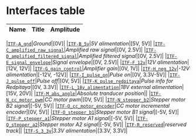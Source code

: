 
# Interfaces table

| Name | Title | Amplitude |
|------|-------|-----------|

|[`ITF-A_gnd`](../../interfaces/ITF-A_gnd "Ground")|_Ground_|[0V]|
|[`ITF-B_5v`](../../interfaces/ITF-B_5v "5V alimentation")|_5V alimentation_|[5V, 5V]|
|[`ITF-C_amplified_raw_signal`](../../interfaces/ITF-C_amplified_raw_signal "Amplified raw signal")|_Amplified raw signal_|[0V, 2.5V]|
|[`ITF-D_amplified_filtered_signal`](../../interfaces/ITF-D_amplified_filtered_signal "Amplified filtered signal")|_Amplified filtered signal_|[0V, 2.5V]|
|[`ITF-E_signal_envelope`](../../interfaces/ITF-E_signal_envelope "Signal envelope")|_Signal envelope_|[0V, 2.5V]|
|[`ITF-F_12v`](../../interfaces/ITF-F_12v "12V alimentation")|_12V alimentation_|[12V, 12V]|
|[`ITF-G_gain_control`](../../interfaces/ITF-G_gain_control "Amplifier gain")|_Amplifier gain_|[0V, 1V]|
|[`ITF-H_neg_12v`](../../interfaces/ITF-H_neg_12v "-12V alimentation")|_-12V alimentation_|[-12V, -12V]|
|[`ITF-I_pulse_on`](../../interfaces/ITF-I_pulse_on "Pulse on")|_Pulse on_|[0V, 3.3V-5V]|
|[`ITF-J_pulse_off`](../../interfaces/ITF-J_pulse_off "Pulse off")|_Pulse off_|[0V, 5V]|
|[`ITF-K_pulse_redpitaya`](../../interfaces/ITF-K_pulse_redpitaya "Pulse info for Redpitaya")|_Pulse info for Redpitaya_|[0V, 3.3V]|
|[`ITF-L_18v_alimentation`](../../interfaces/ITF-L_18v_alimentation "18V external alimentation")|_18V external alimentation_|[15V, 20V]|
|[`ITF-M_abs_angle`](../../interfaces/ITF-M_abs_angle "Absolute tranducer position")|_Absolute tranducer position_||
|[`ITF-N_cc_motor_pwm`](../../interfaces/ITF-N_cc_motor_pwm "CC motor pwm")|_CC motor pwm_|[0V, 5V]|
|[`ITF-N_stepper_b2`](../../interfaces/ITF-N_stepper_b2 "Stepper motor B2 signal")|_Stepper motor B2 signal_|[-5V, 5V]|
|[`ITF-O_cc_motor_encoder`](../../interfaces/ITF-O_cc_motor_encoder "CC motor incremental encoder")|_CC motor incremental encoder_|[0V, 5V]|
|[`ITF-O_stepper_b1`](../../interfaces/ITF-O_stepper_b1 "Stepper motor B1 signal")|_Stepper motor B1 signal_|[-5V, 5V]|
|[`ITF-P_stepper_a1`](../../interfaces/ITF-P_stepper_a1 "Stepper motor A1 signal")|_Stepper motor A1 signal_|[-5V, 5V]|
|[`ITF-Q_stepper_a2`](../../interfaces/ITF-Q_stepper_a2 "Stepper motor A2 signal")|_Stepper motor A2 signal_|[-5V, 5V]|
|[`ITF-R_reserved`](../../interfaces/ITF-R_reserved "reserved track")|_reserved track_||
|[`ITF-S_3_3v`](../../interfaces/ITF-S_3_3v "3.3V alimentation")|_3.3V alimentation_|[3.3V, 3.3V]|